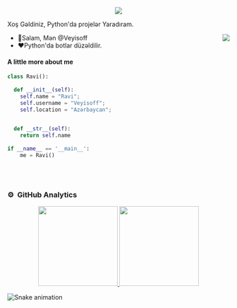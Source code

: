 <p align="center">
  <a align="center"><img src="https://readme-typing-svg.herokuapp.com?&font=IBM+Plex+Sans&color=F72EE2&size=25&lines=Xoş Gəldiniz+GitHub+Profilimə!;I'm+a+competitive+programmer;I'm+a+Python+developer" /></a>
</p>
<p>Xoş Gəldiniz, Python'da projelər Yaradıram.</p>
<img align="right" src="https://media.giphy.com/media/M9gbBd9nbDrOTu1Mqx/giphy.gif">
<ul>
  <li>👋Salam, Mən @Veyisoff</li>
  <li>❤️Python'da botlar düzəldilir.</li>
</ul>

#### A little more about me
```python
class Ravi():
    
  def __init__(self):
    self.name = "Ravi";
    self.username = "Veyisoff";
    self.location = "Azərbaycan";

    
  def __str__(self):
    return self.name
    
if __name__ == '__main__':
    me = Ravi()
````

<br><br>
### ⚙️ &nbsp;GitHub Analytics

<p align="center">
<a href="https://github.com/raviveyisof">
  <img height="180em" src="https://github-readme-stats-eight-theta.vercel.app/api?username=raviveyisof&show_icons=true&theme=algolia&include_all_commits=true&count_private=true"/>
  <img height="180em" src="https://github-readme-stats-eight-theta.vercel.app/api/top-langs/?username=raviveyisof&layout=compact&langs_count=8&theme=algolia"/>
</a>
</p>

![Snake animation](https://github.com/mirsaid-mirzohidov/mirsaid-mirzohidov/blob/output/github-contribution-grid-snake.svg)
